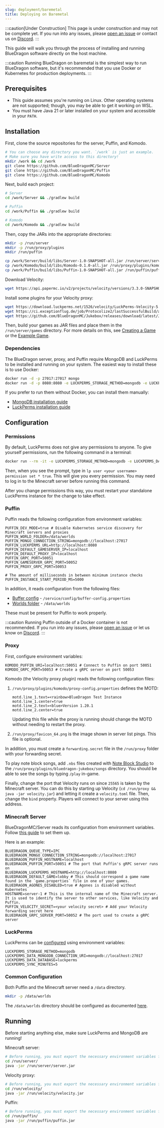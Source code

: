 ```yaml
---
slug: deployment/baremetal
title: Deploying on Baremetal
---
```


:::caution[Under Construction]
This page is under construction and may not be complete yet.
If you run into any issues, please [open an issue](https://github.com/BlueDragonMC/Docs/issues)
or contact us on [Discord](https://bluedragonmc.com/discord).
:::

This guide will walk you through the process of installing and running BlueDragon software directly on the host machine.

:::caution
Running BlueDragon on baremetal is the simplest way to run BlueDragon software, but it's recommended that you use Docker or Kubernetes for production deployments.
:::

## Prerequisites

- This guide assumes you're running on Linux. Other operating systems are not supported; though, you may be able to get it working on WSL.
- You must have Java 21 or later installed on your system and accessible in your `PATH`.

## Installation

First, clone the source repositories for the server, Puffin, and Komodo.

```sh
# You can choose any directory you want. `/work` is just an example.
# Make sure you have write access to this directory!
mkdir /work && cd /work
git clone https://github.com/BlueDragonMC/Server
git clone https://github.com/BlueDragonMC/Puffin
git clone https://github.com/BlueDragonMC/Komodo
```

Next, build each project:

```sh
# Server
cd /work/Server && ./gradlew build

# Puffin
cd /work/Puffin && ./gradlew build

# Komodo
cd /work/Komodo && ./gradlew build
```

Then, copy the JARs into the appropriate directories:

```sh
mkdir -p /run/server
mkdir -p /run/proxy/plugins
mkdir /run/puffin

cp /work/Server/build/libs/Server-1.0-SNAPSHOT-all.jar /run/server/server.jar
cp /work/Komodo/build/libs/Komodo-0.1.0-all.jar /run/proxy/plugins/komodo.jar
cp /work/Puffin/build/libs/Puffin-1.0-SNAPSHOT-all.jar /run/puffin/puffin.jar
```

Download Velocity:

```sh
wget https://api.papermc.io/v2/projects/velocity/versions/3.3.0-SNAPSHOT/builds/370/downloads/velocity-3.3.0-SNAPSHOT-370.jar -O /run/proxy/velocity.jar
```

Install some plugins for your Velocity proxy:

```sh
wget https://download.luckperms.net/1526/velocity/LuckPerms-Velocity-5.4.113.jar -O /run/proxy/plugins/luckperms.jar
wget https://ci.exceptionflug.de/job/Protocolize2/lastSuccessfulBuild/artifact/protocolize-velocity/target/protocolize-velocity.jar -O /run/proxy/plugins/protocolize.jar
wget https://github.com/BlueDragonMC/Jukebox/releases/download/latest/Jukebox-1.0-SNAPSHOT-all.jar -O /run/proxy/plugins/jukebox.jar
```

Then, build your games as JAR files and place them in the `/run/server/games` directory. For more details on this, see [Creating a Game](/guides/creating-a-game) or the [Example Game](/intro/example-game).

### Dependencies

The BlueDragon server, proxy, and Puffin require MongoDB and LuckPerms to be installed and running on your system. The easiest way to install these is to use Docker:

```sh
docker run -d -p 27017:27017 mongo
docker run -d -p 8080:8080 -e LUCKPERMS_STORAGE_METHOD=mongodb -e LUCKPERMS_DATA_MONGODB_CONNECTION_URI="mongodb://localhost:27017/" -e LUCKPERMS_DATA_DATABASE=luckperms --net host ghcr.io/luckperms/rest-api
```

If you prefer to run them without Docker, you can install them manually:

- [MongoDB installation guide](https://www.mongodb.com/docs/manual/administration/install-on-linux/)
- [LuckPerms installation guide](https://github.com/LuckPerms/rest-api?tab=readme-ov-file#usage-manual)

## Configuration

### Permissions

By default, LuckPerms does not give any permissions to anyone. To give yourself permissions, run the following command in a terminal:

```sh
docker run --rm -it -e LUCKPERMS_STORAGE_METHOD=mongodb -e LUCKPERMS_DATA_MONGODB_CONNECTION_URI="mongodb://localhost:27017/" -e LUCKPERMS_DATA_DATABASE=luckperms --net host ghcr.io/luckperms/rest-api
```

Then, when you see the prompt, type in `lp user <your username> permission set * true`. This will give you every permission. You may need to log in to the Minecraft server before running this command.

After you change permissions this way, you must restart your standalone LuckPerms instance for the change to take effect.

### Puffin

Puffin reads the following configuration from environment variables:

```properties
PUFFIN_DEV_MODE=true # Disable Kubernetes service discovery for Minecraft servers and proxies
PUFFIN_WORLD_FOLDER=/data/worlds
PUFFIN_MONGO_CONNECTION_STRING=mongodb://localhost:27017
PUFFIN_LUCKPERMS_URL=http://localhost:8080
PUFFIN_DEFAULT_GAMESERVER_IP=localhost
PUFFIN_DEFAULT_PROXY_IP=localhost
PUFFIN_GRPC_PORT=50051
PUFFIN_GAMESERVER_GRPC_PORT=50052
PUFFIN_PROXY_GRPC_PORT=50053

# The amount of milliseconds in between minimum instance checks
PUFFIN_INSTANCE_START_PERIOD_MS=5000
```

In addition, it reads configuration from the following files:

- [Buffer config](/reference/buffer-config) - `/service/config/buffer-config.properties`
- [Worlds folder](#common-configuration) - `/data/worlds`

These must be present for Puffin to work properly.

:::caution
Running Puffin outside of a Docker container is not recommended. If you run into any issues, please [open an issue](https://github.com/BlueDragonMC/Puffin/issues/new) or let us know on [Discord](https://bluedragonmc.com/discord).
:::

### Proxy

First, configure environment variables:

```properties
KOMODO_PUFFIN_URI=localhost:50051 # Connect to Puffin on port 50051
KOMODO_GRPC_PORT=50053 # Create a gRPC server on port 50053
```

Komodo (the Velocity proxy plugin) reads the following configuration files:

1. `/run/proxy/plugins/komodo/proxy-config.properties` defines the MOTD:

   ```properties
   motd.line_1.text=<rainbow>BlueDragon Test Instance
   motd.line_1.center=true
   motd.line_2.text=<blue>Version 1.20.1
   motd.line_2.center=true
   ```

   Updating this file while the proxy is running should change the MOTD without needing to restart the proxy.

2. `/run/proxy/favicon_64.png` is the image shown in server list pings. This file is optional.

In addition, you must create a `forwarding.secret` file in the `/run/proxy` folder with your forwarding secret.

To play note block songs, add `.nbs` files created with [Note Block Studio](https://opennbs.org/) to the `/run/proxy/plugins/bluedragon-jukebox/songs` directory.
You should be able to see the songs by typing `/play` in-game.

Finally, change the port that Velocity runs on since `25565` is taken by the Minecraft server. You can do this by starting up Velocity (`cd /run/proxy && java -jar velocity.jar`) and letting it create a `velocity.toml` file. Then, change the `bind` property. Players will connect to your server using this address.

### Minecraft Server

BlueDragonMC/Server reads its configuration from environment variables. Follow [this guide](/reference/environment) to set them up.

Here is an example:

```properties
BLUEDRAGON_QUEUE_TYPE=IPC
BLUEDRAGON_MONGO_CONNECTION_STRING=mongodb://localhost:27017
BLUEDRAGON_PUFFIN_HOSTNAME=localhost
BLUEDRAGON_PUFFIN_PORT=50051 # The port that Puffin's gRPC server runs on
BLUEDRAGON_LUCKPERMS_HOSTNAME=http://localhost:8080
BLUEDRAGON_DEFAULT_GAME=lobby # This should correspond a game name found in the `game.properties` file in one of your games.
BLUEDRAGON_AGONES_DISABLED=true # Agones is disabled without Kubernetes
HOSTNAME=server-1 # This is the internal name of the Minecraft server. It is used to identify the server to other services, like Velocity and Puffin.
PUFFIN_VELOCITY_SECRET=<your velocity secret> # Add your Velocity forwarding secret here
BLUEDRAGON_GRPC_SERVER_PORT=50052 # The port used to create a gRPC server
```

### LuckPerms

LuckPerms can be [configured](https://github.com/LuckPerms/rest-api?tab=readme-ov-file#configuration) using environment variables:

```properties
LUCKPERMS_STORAGE_METHOD=mongodb
LUCKPERMS_DATA_MONGODB_CONNECTION_URI=mongodb://localhost:27017
LUCKPERMS_DATA_DATABASE=luckperms
LUCKPERMS_SYNC_MINUTES=5
```

### Common Configuration

Both Puffin and the Minecraft server need a `/data` directory.

```sh
mkdir -p /data/worlds
```

The `/data/worlds` directory should be configured as documented [here](https://github.com/BlueDragonMC/Server/blob/190709f461bc41edfa1b606fffdd2c9ebeeff852/INTEGRATION.md#44-world-loading).

## Running

Before starting anything else, make sure LuckPerms and MongoDB are running!

Minecraft server:

```sh
# Before running, you must export the necessary environment variables from the Configuration section of this guide!
cd /run/server/
java -jar /run/server/server.jar
```

Velocity proxy:

```sh
# Before running, you must export the necessary environment variables from the Configuration section of this guide!
cd /run/velocity/
java -jar /run/velocity/velocity.jar
```

Puffin:

```sh
# Before running, you must export the necessary environment variables from the Configuration section of this guide!
cd /run/puffin/
java -jar /run/puffin/puffin.jar
```
